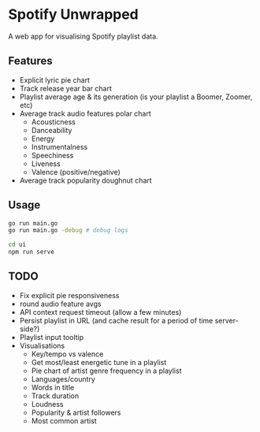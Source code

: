# Spotify Unwrapped

A web app for visualising Spotify playlist data. 

## Features

* Explicit lyric pie chart
* Track release year bar chart
* Playlist average age & its generation (is your playlist a Boomer, Zoomer, etc)
* Average track audio features polar chart
  * Acousticness
  * Danceability
  * Energy
  * Instrumentalness
  * Speechiness
  * Liveness
  * Valence (positive/negative)
* Average track popularity doughnut chart

## Usage

```bash
go run main.go
go run main.go -debug # debug logs

cd ui
npm run serve
```

## TODO

* Fix explicit pie responsiveness
* round audio feature avgs
* API context request timeout (allow a few minutes)
* Persist playlist in URL (and cache result for a period of time server-side?)
* Playlist input tooltip
* Visualisations
  * Key/tempo vs valence 
  * Get most/least energetic tune in a playlist
  * Pie chart of artist genre frequency in a playlist
  * Languages/country
  * Words in title
  * Track duration
  * Loudness
  * Popularity & artist followers
  * Most common artist
